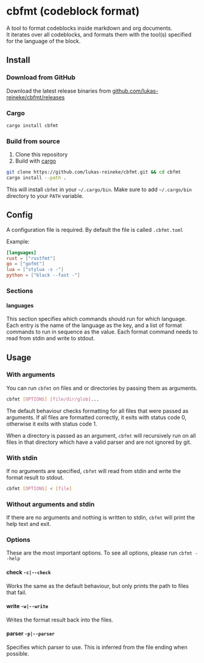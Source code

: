 # cbfmt (codeblock format)

A tool to format codeblocks inside markdown and org documents.  
It iterates over all codeblocks, and formats them with the tool(s) specified for
the language of the block.

## Install

### Download from GitHub

Download the latest release binaries from [github.com/lukas-reineke/cbfmt/releases](https://github.com/lukas-reineke/cbfmt/releases)

### Cargo

```bash
cargo install cbfmt
```

### Build from source

1. Clone this repository
2. Build with [cargo](https://github.com/rust-lang/cargo/)

```bash
git clone https://github.com/lukas-reineke/cbfmt.git && cd cbfmt
cargo install --path .
```

This will install `cbfmt` in your `~/.cargo/bin`. Make sure to add `~/.cargo/bin` directory to your `PATH` variable.

## Config

A configuration file is required. By default the file is called
`.cbfmt.toml`

Example:

```toml
[languages]
rust = ["rustfmt"]
go = ["gofmt"]
lua = ["stylua -s -"]
python = ["black --fast -"]
```

### Sections

#### languages

This section specifies which commands should run for which language.  
Each entry is the name of the language as the key, and a list of format commands
to run in sequence as the value. Each format command needs to read from stdin
and write to stdout.

## Usage

### With arguments

You can run `cbfmt` on files and or directories by passing them as
arguments.

```bash
cbfmt [OPTIONS] [file/dir/glob]...
```

The default behaviour checks formatting for all files that were passed as
arguments. If all files are formatted correctly, it exits with status code 0,
otherwise it exits with status code 1.

When a directory is passed as an argument, `cbfmt` will recursively run on all files
in that directory which have a valid parser and are not ignored by git.

### With stdin

If no arguments are specified, `cbfmt` will read from stdin and write the format
result to stdout.

```bash
cbfmt [OPTIONS] < [file]
```

### Without arguments and stdin

If there are no arguments and nothing is written to stdin, `cbfmt` will print
the help text and exit.

### Options

These are the most important options. To see all options, please run
`cbfmt --help`

#### check `-c|--check`

Works the same as the default behaviour, but only prints the path to files that
fail.

#### write `-w|--write`

Writes the format result back into the files.

#### parser `-p|--parser`

Specifies which parser to use. This is inferred from the file ending when
possible.
